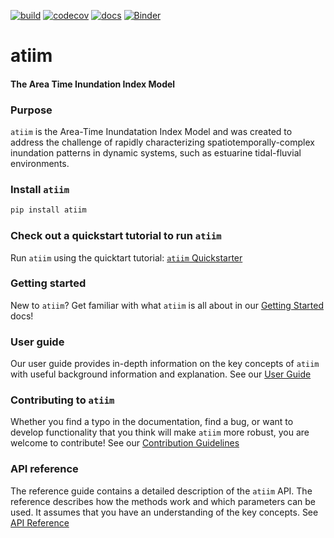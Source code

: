 [![build](https://github.com/crvernon/atiim/actions/workflows/build.yml/badge.svg)](https://github.com/crvernon/atiim/actions/workflows/build.yml)
[![codecov](https://codecov.io/gh/crvernon/atiim/branch/main/graph/badge.svg?token=MUYY7WOGCP)](https://codecov.io/gh/crvernon/atiim)
[![docs](https://github.com/crvernon/atiim/actions/workflows/pages/pages-build-deployment/badge.svg)](https://github.com/crvernon/atiim/actions/workflows/pages/pages-build-deployment)
[![Binder](https://mybinder.org/badge_logo.svg)](https://mybinder.org/v2/gh/crvernon/atiim/86e400d3353fbb0342d493f630fe72482bb3b830?urlpath=lab%2Ftree%2Fnoteboooks%2Fquickstarter.ipynb)

# atiim
#### The Area Time Inundation Index Model

### Purpose
`atiim` is the Area-Time Inundatation Index Model and was created to address the challenge of rapidly characterizing spatiotemporally-complex inundation patterns in dynamic systems, such as estuarine tidal-fluvial environments.

### Install `atiim`

```bash
pip install atiim
```

### Check out a quickstart tutorial to run `atiim`

Run `atiim` using the quicktart tutorial: [`atiim` Quickstarter](https://mybinder.org/v2/gh/crvernon/atiim/86e400d3353fbb0342d493f630fe72482bb3b830?urlpath=lab%2Ftree%2Fnoteboooks%2Fquickstarter.ipynb)

### Getting started

New to `atiim`?  Get familiar with what `atiim` is all about in our [Getting Started](www.google.com) docs!

### User guide

Our user guide provides in-depth information on the key concepts of `atiim` with useful background information and explanation.  See our [User Guide](www.google.com)

### Contributing to `atiim`

Whether you find a typo in the documentation, find a bug, or want to develop functionality that you think will make `atiim` more robust, you are welcome to contribute! See our [Contribution Guidelines](www.google.com)

### API reference
The reference guide contains a detailed description of the `atiim` API.  The reference describes how the methods work and which parameters can be used.  It assumes that you have an understanding of the key concepts.  See [API Reference](https://crvernon.github.io/atiim/atiim.html)
